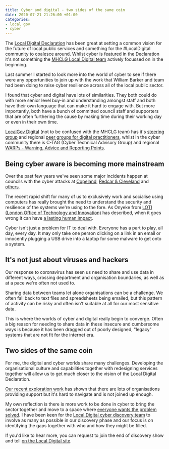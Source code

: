 ```yaml
---
title: Cyber and digital - two sides of the same coin
date: 2020-07-21 21:26:00 +01:00
categories:
- local gov
- cyber
---
```


The [Local Digital Declaration](https://localdigital.gov.uk/declaration/) has been great at setting a common vision for the future of local public services and something for the #LocalDigital community to coalesce around. Whilst cyber is featured in the Declaration it's not something the [MHCLG Local Digital team](https://twitter.com/LDgovUK) actively focussed on in the beginning.

Last summer I started to look more into the world of cyber to see if there were any opportunities to join up with the work that William Barker and team had been doing to raise cyber resilience across all of the local public sector.

I found that cyber and digital have lots of similarities. They both could do with more senior level buy-in and understanding amongst staff and both have their own language that can make it hard to engage with. But more importantly, both have a bunch of committed council staff and supporters that are often furthering the cause by making time during their working day or even in their own time.

[LocalGov Digital](https://localgov.digital) (not to be confused with the MHCLG team) has it's [steering group](https://localgov.digital/about) and regional [peer groups for digital practitioners](https://localgov.digital/peer-groups), whilst in the cyber community there is C-TAG (Cyber Technical Advisory Group) and regional [WARPs - Warning, Advice and Reporting Points](https://www.ncsc.gov.uk/information/what-warp).

## Being cyber aware is becoming more mainstream

Over the past few years we've seen some major incidents happen at councils with the cyber attacks at [Copeland](https://www.bbc.co.uk/news/uk-england-cumbria-45811509), [Redcar & Cleveland](https://www.bbc.co.uk/news/uk-england-tees-52521769) and [others](https://www.local.gov.uk/case-studies?keys=cyber+security&from=&to=).

The recent rapid shift for many of us to exclusively work and socialise using computers has really brought the need to understand the security and resilience of the systems we're using to the fore. As Onyeke from [LOTI (London Office of Technology and Innovation)](https://loti.london) has described, when it goes wrong it can have [a lasting human impact](https://www.linkedin.com/pulse/why-im-longer-accepting-invitations-zoom-meetings-onyeka-onyekwelu/).

Cyber isn't just a problem for IT to deal with. Everyone has a part to play, all day, every day. It may only take one person clicking on a link in an email or innocently plugging a USB drive into a laptop for some malware to get onto a system.

## It's not just about viruses and hackers

Our response to coronavirus has seen us need to share and use data in different ways, crossing department and organisation boundaries, as well as at a pace we're often not used to.

Sharing data between teams let alone organisations can be a challenge. We often fall back to text files and spreadsheets being emailed, but this pattern of activity can be risky and often isn't suitable at all for our most sensitive data.

This is where the worlds of cyber and digital really begin to converge. Often a big reason for needing to share data in these insecure and cumbersome ways is because it has been dragged out of poorly designed, "legacy" systems that are not fit for the internet era.

## Two sides of the same coin

For me, the digital and cyber worlds share many challenges. Developing the organisational culture and capabilities together with redesigning services together will allow us to get much closer to the vision of the Local Digital Declaration. 

[Our recent exploration work](https://mhclgdigital.blog.gov.uk/2020/05/21/the-cyber-security-pre-discovery-what-weve-learned-and-what-happens-now/) has shown that there are lots of organisations providing support but it's hard to navigate and is not joined up enough.

My own reflection is there is more work to be done in cyber to bring the sector together and move to a space where [everyone wants the problem solved](https://www.hollidazed.co.uk/2016/04/30/everyone-wants-to-solve-the-problem/). I have been keen for the [Local Digital cyber discovery team](https://localdigital.gov.uk/cyber/) to involve as many as possible in our discovery phase and our focus is on identifying the gaps together with who and how they might be filled.

If you'd like to hear more, you can request to join the end of discovery show and tell [on the Local Digital site](https://localdigital.gov.uk/cyber/).
